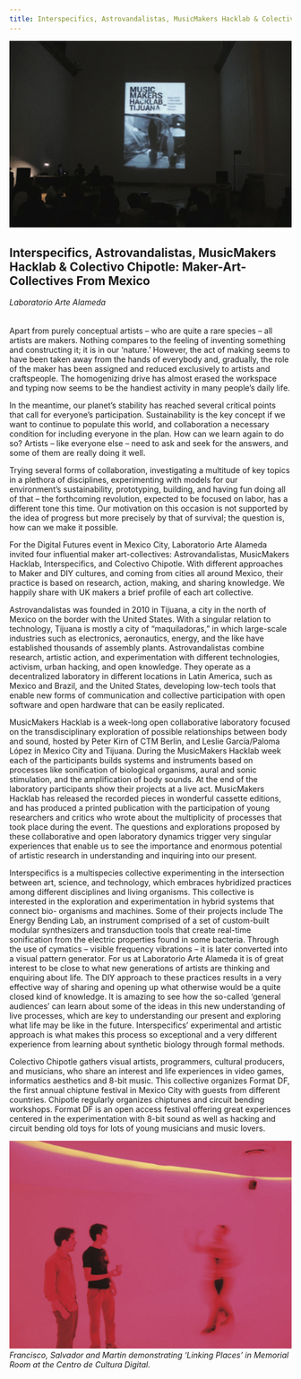 ```yaml
---
title: Interspecifics, Astrovandalistas, MusicMakers Hacklab & Colectivo Chipotle: Maker-Art-Collectives From Mexico
---
```


![](images/08a.jpg)

## Interspecifics, Astrovandalistas, MusicMakers Hacklab & Colectivo Chipotle: Maker-Art-Collectives From Mexico
*Laboratorio Arte Alameda*
<br />
<br />
<br />
Apart from purely conceptual artists – who are quite a rare species – all artists are makers. Nothing compares to the feeling of inventing something and constructing it; it is in our ‘nature.’ However, the act of making seems to have been taken away from the hands of everybody and, gradually, the role of the maker has been assigned and reduced exclusively to artists and craftspeople. The homogenizing drive has almost erased the workspace and typing now seems to be the handiest activity in many people’s daily life.

In the meantime, our planet’s stability has reached several critical points that call for everyone’s participation. Sustainability is the key concept if we want to continue to populate this world, and collaboration a necessary condition for including everyone in the plan. How can we learn again to do so? Artists – like everyone else – need to ask and seek for the answers, and some of them are really doing it well.

Trying several forms of collaboration, investigating a multitude of key topics in a plethora of disciplines, experimenting with models for our environment’s sustainability, prototyping, building, and having fun doing all of that – the forthcoming revolution, expected to be focused on labor, has a different tone this time. Our motivation on this occasion is not supported by the idea of progress but more precisely by that of survival; the question is, how can we make it possible.

For the Digital Futures event in Mexico City, Laboratorio Arte Alameda invited four influential maker art-collectives: Astrovandalistas, MusicMakers Hacklab, Interspecifics, and Colectivo Chipotle. With different approaches to Maker and DIY cultures, and coming from cities all around Mexico, their practice is based on research, action, making, and sharing knowledge. We happily share with UK makers a brief profile of each art collective.

Astrovandalistas was founded in 2010 in Tijuana, a city in the north of Mexico on the border with the United States. With a singular relation to technology, Tijuana is mostly a city of “maquiladoras,” in which large-scale industries such as electronics, aeronautics, energy, and the like have established thousands of assembly plants. Astrovandalistas combine research, artistic action, and experimentation with different technologies, activism, urban hacking, and open knowledge. They operate as a decentralized laboratory in different locations in Latin America, such as Mexico and Brazil, and the United States, developing low-tech tools that enable new forms of communication and collective participation with open software and open hardware that can be easily replicated.

MusicMakers Hacklab is a week-long open collaborative laboratory focused on the transdisciplinary exploration of possible relationships between body and sound, hosted by Peter Kirn of CTM Berlin, and Leslie García/Paloma López in Mexico City and Tijuana. During the MusicMakers Hacklab week each of the participants builds systems and instruments based on processes like sonification of biological organisms, aural and sonic stimulation, and the amplification of body sounds. At the end of the laboratory participants show their projects at a live act. MusicMakers Hacklab has released the recorded pieces in wonderful cassette editions, and has produced a printed publication with the participation of young researchers and critics who wrote about the multiplicity of processes that took place during the event. The questions and explorations proposed by these collaborative and open laboratory dynamics trigger very singular experiences that enable us to see the importance and enormous potential of artistic research in understanding and inquiring into our present.

Interspecifics is a multispecies collective experimenting in the intersection between art, science, and technology, which embraces hybridized practices among different disciplines and living organisms. This collective is interested in the exploration and experimentation in hybrid systems that connect bio- organisms and machines. Some of their projects include The Energy Bending Lab, an instrument comprised of a set of custom-built modular synthesizers and transduction tools that create real-time sonification from the electric properties found in some bacteria. Through the use of cymatics – visible frequency vibrations – it is later converted into a visual pattern generator. For us at Laboratorio Arte Alameda it is of great interest to be close to what new generations of artists are thinking and enquiring about life. The DIY approach to these practices results in a very effective way of sharing and opening up what otherwise would be a quite closed kind of knowledge. It is amazing to see how the so-called ‘general audiences’ can learn about some of the ideas in this new understanding of live processes, which are key to understanding our present and exploring what life may be like in the future. Interspecifics’ experimental and artistic approach is what makes this process so exceptional and a very different experience from learning about synthetic biology through formal methods.

Colectivo Chipotle gathers visual artists, programmers, cultural producers, and musicians, who share an interest and life experiences in video games, informatics aesthetics and 8-bit music. This collective organizes Format DF, the first annual chiptune festival in Mexico City with guests from different countries. Chipotle regularly organizes chiptunes and circuit bending workshops. Format DF is an open access festival offering great experiences centered in the experimentation with 8-bit sound as well as hacking and circuit bending old toys for lots of young musicians and music lovers.

![Francisco, Salvador and Martin demonstrating ‘Linking Places’ in Memorial Room at the Centro de Cultura Digital.](images/08b.jpg)
*Francisco, Salvador and Martin demonstrating ‘Linking Places’ in Memorial Room at the Centro de Cultura Digital.*
